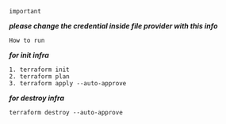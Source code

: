 ```important```

***please change the credential inside file provider with this info***

```How to run```

***for init infra***

```
1. terraform init
2. terraform plan
3. terraform apply --auto-approve
```

***for destroy infra***

```terraform destroy --auto-approve```

